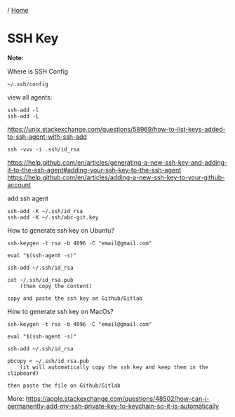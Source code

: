 / [Home](index.md)

# SSH Key

**Note:** 



Where is SSH Config
```
~/.ssh/config
```






view all agents:
```
ssh-add -l
ssh-add -L
```
https://unix.stackexchange.com/questions/58969/how-to-list-keys-added-to-ssh-agent-with-ssh-add





```
ssh -vvv -i .ssh/id_rsa
```
https://help.github.com/en/articles/generating-a-new-ssh-key-and-adding-it-to-the-ssh-agent#adding-your-ssh-key-to-the-ssh-agent
https://help.github.com/en/articles/adding-a-new-ssh-key-to-your-github-account





add ssh agent
```
ssh-add -K ~/.ssh/id_rsa
ssh-add -K ~/.ssh/abc-git.key
```


How to generate ssh key on Ubuntu?
```
ssh-keygen -t rsa -b 4096 -C "email@gmail.com"

eval "$(ssh-agent -s)"

ssh-add ~/.ssh/id_rsa

cat ~/.ssh/id_rsa.pub
    (then copy the content)

copy and paste the ssh key on Github/Gitlab
```

How to generate ssh key on MacOs?
```
ssh-keygen -t rsa -b 4096 -C "email@gmail.com"

eval "$(ssh-agent -s)"

ssh-add ~/.ssh/id_rsa

pbcopy < ~/.ssh/id_rsa.pub
    (it will automatically copy the ssh key and keep them in the clipboard)

then paste the file on Github/Gitlab
```


More:
https://apple.stackexchange.com/questions/48502/how-can-i-permanently-add-my-ssh-private-key-to-keychain-so-it-is-automatically	

